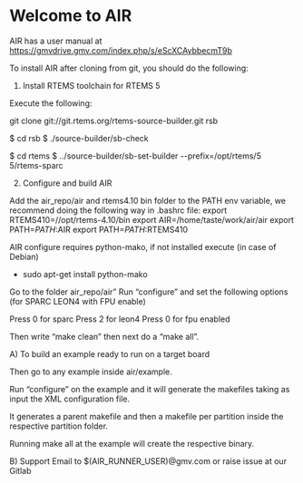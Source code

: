 # Welcome to AIR

AIR has a user manual at https://gmvdrive.gmv.com/index.php/s/eScXCAybbecmT9b

To install AIR after cloning from git, you should do the following:

1) Install RTEMS toolchain for RTEMS 5

Execute the following:

git clone git://git.rtems.org/rtems-source-builder.git rsb

$ cd rsb
$ ./source-builder/sb-check

$ cd rtems
$ ../source-builder/sb-set-builder --prefix=/opt/rtems/5 5/rtems-sparc

2) Configure and build AIR

Add the air_repo/air and rtems4.10 bin folder to the PATH env variable, we recommend doing the following way in .bashrc file:
export RTEMS410=//opt/rtems-4.10/bin
export AIR=/home/taste/work/air/air
export PATH=$PATH:$AIR
export PATH=$PATH:$RTEMS410


AIR configure requires python-mako, if not installed execute (in case of Debian)
- sudo apt-get install python-mako


Go to the folder air_repo/air”
Run “configure” and set the following options (for SPARC LEON4 with FPU enable)

Press 0 for sparc
Press 2 for leon4
Press 0 for fpu enabled

Then write “make clean” then next do a “make all”.

A) To build an example ready to run on a target board

Then go to any example inside air/example.
 
Run “configure” on the example and it will generate the makefiles taking as input the XML configuration file.
 
It generates a parent makefile and then a makefile per partition inside the respective partition folder.
 
Running make all at the example will create the respective binary.

B) Support
Email to $(AIR_RUNNER_USER)@gmv.com or raise issue at our Gitlab
